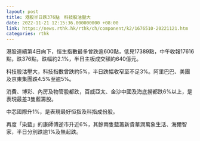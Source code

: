 ```yaml
---
layout: post
title: 港股半日跌376點　科技股沽壓大
date: 2022-11-21 12:15:36.000000000 +08:00
link: https://news.rthk.hk/rthk/ch/component/k2/1676510-20221121.htm
categories: rthk
---
```


港股連續第4日向下，恒生指數最多曾跌逾600點，低見17389點，中午收報17616點，跌376點，跌幅約2.1%，半日主板成交額約640億元。

科技股沽壓大，科技指數曾跌約5%，半日跌幅收窄至不足3%。阿里巴巴、美團及京東集團跌4.5%至逾5%。

消費、博彩、內房及物管股都跌，百威亞太、金沙中國及海底撈都跌6%以上，是表現最差3隻藍籌股。

中芯國際升1%，是表現最好恒指及科指成份股。

再度「染藍」的康師傅逆市升近6%，其餘兩隻藍籌新貴華潤萬象生活、海爾智家，半日分別跌逾1%及無起跌。
